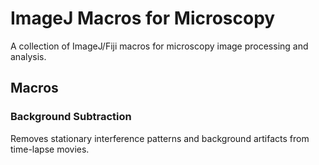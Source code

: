 # ImageJ Macros for Microscopy

A collection of ImageJ/Fiji macros for microscopy image processing and analysis.

## Macros

### Background Subtraction
Removes stationary interference patterns and background artifacts from time-lapse movies.
